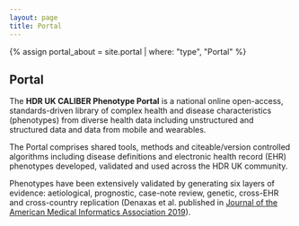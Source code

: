 ```yaml
---
layout: page
title: Portal
---
```


{% assign portal_about = site.portal | where: "type", "Portal" %}

## Portal

The **HDR UK CALIBER Phenotype Portal** is a national online open-access, standards-driven library of complex health and disease characteristics (phenotypes) from diverse health data including unstructured and structured data and data from mobile and wearables. 

The Portal comprises shared tools, methods and citeable/version controlled algorithms including disease definitions and electronic health record (EHR) phenotypes developed, validated and used across the HDR UK community. 

Phenotypes have been extensively validated by generating six layers of evidence: aetiological, prognostic, case-note review, genetic, cross-EHR and cross-country replication (Denaxas et al. published in [Journal of the American Medical Informatics Association 2019](https://academic.oup.com/jamia/article/26/12/1545/5536916)).   
